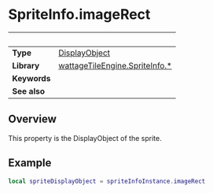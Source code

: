 # SpriteInfo.imageRect

|                      | &nbsp;
| -------------------- | ---------------------------------------------------------------
| __Type__             | [DisplayObject](https://docs.coronalabs.com/api/type/DisplayObject/index.html)
| __Library__          | [wattageTileEngine.SpriteInfo.*](type_spriteInfo.markdown)
| __Keywords__         |
| __See also__         |


## Overview

This property is the DisplayObject of the sprite.


## Example

``````lua
local spriteDisplayObject = spriteInfoInstance.imageRect
``````
